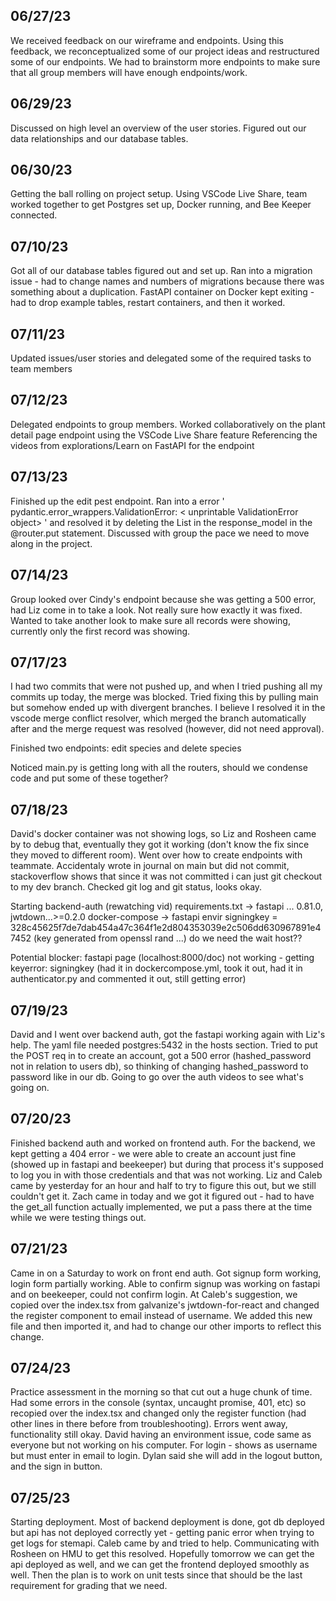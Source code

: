 ## 06/27/23

We received feedback on our wireframe and endpoints.
Using this feedback, we reconceptualized some of our project ideas and restructured some of our endpoints. We had to brainstorm more endpoints to make sure that all group members will have enough endpoints/work.

## 06/29/23

Discussed on high level an overview of the user stories. Figured out our data relationships and our database tables.

## 06/30/23

Getting the ball rolling on project setup.
Using VSCode Live Share, team worked together to get Postgres set up, Docker running, and Bee Keeper connected.

## 07/10/23

Got all of our database tables figured out and set up.
Ran into a migration issue - had to change names and numbers of migrations because there was something about a duplication. FastAPI container on Docker kept exiting - had to drop example tables, restart containers, and then it worked.

## 07/11/23

Updated issues/user stories and delegated some of the required tasks to team members

## 07/12/23

Delegated endpoints to group members.
Worked collaboratively on the plant detail page endpoint using the VSCode Live Share feature
Referencing the videos from explorations/Learn on FastAPI for the endpoint

## 07/13/23

Finished up the edit pest endpoint. Ran into a error ' pydantic.error_wrappers.ValidationError: < unprintable ValidationError object> '
and resolved it by deleting the List in the response_model in the @router.put statement. Discussed with group the pace we need to move along in the project.

## 07/14/23

Group looked over Cindy's endpoint because she was getting a 500 error, had Liz come in to take a look. Not really sure how exactly it was fixed. Wanted to take another look to make sure all records were showing, currently only the first record was showing.

## 07/17/23

I had two commits that were not pushed up, and when I tried pushing all my commits up today, the merge was blocked. Tried fixing this by pulling main but somehow ended up with divergent branches. I believe I resolved it in the vscode merge conflict resolver, which merged the branch automatically after and the merge request was resolved (however, did not need approval).

Finished two endpoints: edit species and delete species

Noticed main.py is getting long with all the routers, should we condense code and put some of these together?

## 07/18/23

David's docker container was not showing logs, so Liz and Rosheen came by to debug that, eventually they got it working (don't know the fix since they moved to different room).
Went over how to create endpoints with teammate.
Accidentaly wrote in journal on main but did not commit, stackoverflow shows that since it was not committed i can just git checkout to my dev branch. Checked git log and git status, looks okay.

Starting backend-auth (rewatching vid)
requirements.txt -> fastapi ... 0.81.0, jwtdown...>=0.2.0
docker-compose -> fastapi envir
signingkey = 328c45625f7de7dab454a47c364f1e2d804353039e2c506dd630967891e47452
(key generated from openssl rand ...)
do we need the wait host??

Potential blocker: fastapi page (localhost:8000/doc) not working - getting keyerror: signingkey (had it in dockercompose.yml, took it out, had it in authenticator.py and commented it out, still getting error)

## 07/19/23

David and I went over backend auth, got the fastapi working again with Liz's help. The yaml file needed postgres:5432 in the hosts section. Tried to put the POST req in to create an account, got a 500 error (hashed_password not in relation to users db), so thinking of changing hashed_password to password like in our db. Going to go over the auth videos to see what's going on.

## 07/20/23

Finished backend auth and worked on frontend auth. For the backend, we kept getting a 404 error - we were able to create an account just fine (showed up in fastapi and beekeeper) but during that process it's supposed to log you in with those credentials and that was not working. Liz and Caleb came by yesterday for an hour and half to try to figure this out, but we still couldn't get it. Zach came in today and we got it figured out - had to have the get_all function actually implemented, we put a pass there at the time while we were testing things out.

## 07/21/23

Came in on a Saturday to work on front end auth. Got signup form working, login form partially working. Able to confirm signup was working on fastapi and on beekeeper, could not confirm login.
At Caleb's suggestion, we copied over the index.tsx from galvanize's jwtdown-for-react and changed the register component to email instead of username. We added this new file and then imported it, and had to change our other imports to reflect this change.

## 07/24/23

Practice assessment in the morning so that cut out a huge chunk of time. Had some errors in the console (syntax, uncaught promise, 401, etc) so recopied over the index.tsx and changed only the register function (had other lines in there before from troubleshooting). Errors went away, functionality still okay. David having an environment issue, code same as everyone but not working on his computer.
For login - shows as username but must enter in email to login.
Dylan said she will add in the logout button, and the sign in button.

## 07/25/23

Starting deployment. Most of backend deployment is done, got db deployed but api has not deployed correctly yet - getting panic error when trying to get logs for stemapi.
Caleb came by and tried to help. Communicating with Rosheen on HMU to get this resolved. Hopefully tomorrow we can get the api deployed as well, and we can get the frontend deployed smoothly as well. Then the plan is to work on unit tests since that should be the last requirement for grading that we need.

